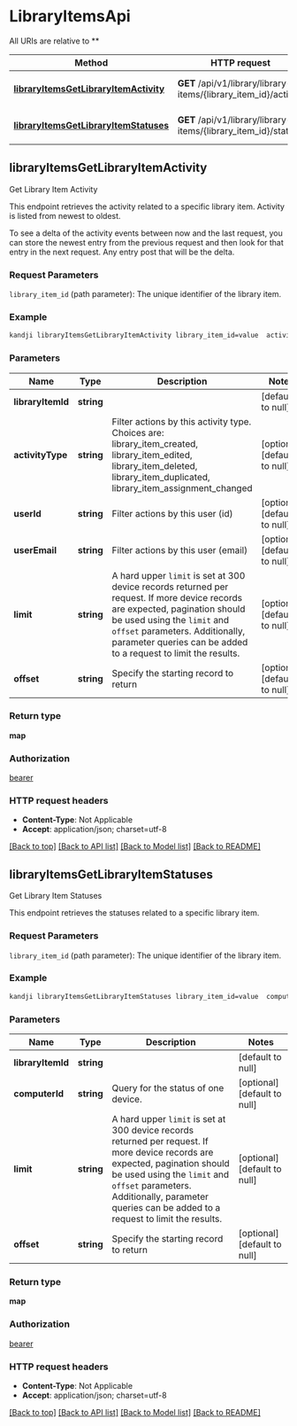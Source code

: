 # LibraryItemsApi

All URIs are relative to **

Method | HTTP request | Description
------------- | ------------- | -------------
[**libraryItemsGetLibraryItemActivity**](LibraryItemsApi.md#libraryItemsGetLibraryItemActivity) | **GET** /api/v1/library/library-items/{library_item_id}/activity | Get Library Item Activity
[**libraryItemsGetLibraryItemStatuses**](LibraryItemsApi.md#libraryItemsGetLibraryItemStatuses) | **GET** /api/v1/library/library-items/{library_item_id}/status | Get Library Item Statuses



## libraryItemsGetLibraryItemActivity

Get Library Item Activity

<p>This endpoint retrieves the activity related to a specific library item. Activity is listed from newest to oldest.</p>
<p>To see a delta of the activity events between now and the last request, you can store the newest entry from the previous request and then look for that entry in the next request. Any entry post that will be the delta.</p>
<h3 id=&quot;request-parameters&quot;>Request Parameters</h3>
<p><code>library_item_id</code> (path parameter): The unique identifier of the library item.</p>

### Example

```bash
kandji libraryItemsGetLibraryItemActivity library_item_id=value  activity_type=value  user_id=value  user_email=value  limit=value  offset=value
```

### Parameters


Name | Type | Description  | Notes
------------- | ------------- | ------------- | -------------
 **libraryItemId** | **string** |  | [default to null]
 **activityType** | **string** | Filter actions by this activity type. Choices are: library_item_created, library_item_edited, library_item_deleted, library_item_duplicated, library_item_assignment_changed | [optional] [default to null]
 **userId** | **string** | Filter actions by this user (id) | [optional] [default to null]
 **userEmail** | **string** | Filter actions by this user (email) | [optional] [default to null]
 **limit** | **string** | A hard upper <code>limit</code> is set at 300 device records returned per request. If more device records are expected, pagination should be used using the <code>limit</code> and <code>offset</code> parameters. Additionally, parameter queries can be added to a request to limit the results. | [optional] [default to null]
 **offset** | **string** | Specify the starting record to return | [optional] [default to null]

### Return type

**map**

### Authorization

[bearer](../README.md#bearer)

### HTTP request headers

- **Content-Type**: Not Applicable
- **Accept**: application/json; charset=utf-8

[[Back to top]](#) [[Back to API list]](../README.md#documentation-for-api-endpoints) [[Back to Model list]](../README.md#documentation-for-models) [[Back to README]](../README.md)


## libraryItemsGetLibraryItemStatuses

Get Library Item Statuses

<p>This endpoint retrieves the statuses related to a specific library item.</p>
<h3 id=&quot;request-parameters&quot;>Request Parameters</h3>
<p><code>library_item_id</code> (path parameter): The unique identifier of the library item.</p>

### Example

```bash
kandji libraryItemsGetLibraryItemStatuses library_item_id=value  computer_id=value  limit=value  offset=value
```

### Parameters


Name | Type | Description  | Notes
------------- | ------------- | ------------- | -------------
 **libraryItemId** | **string** |  | [default to null]
 **computerId** | **string** | Query for the status of one device. | [optional] [default to null]
 **limit** | **string** | A hard upper <code>limit</code> is set at 300 device records returned per request. If more device records are expected, pagination should be used using the <code>limit</code> and <code>offset</code> parameters. Additionally, parameter queries can be added to a request to limit the results. | [optional] [default to null]
 **offset** | **string** | Specify the starting record to return | [optional] [default to null]

### Return type

**map**

### Authorization

[bearer](../README.md#bearer)

### HTTP request headers

- **Content-Type**: Not Applicable
- **Accept**: application/json; charset=utf-8

[[Back to top]](#) [[Back to API list]](../README.md#documentation-for-api-endpoints) [[Back to Model list]](../README.md#documentation-for-models) [[Back to README]](../README.md)

